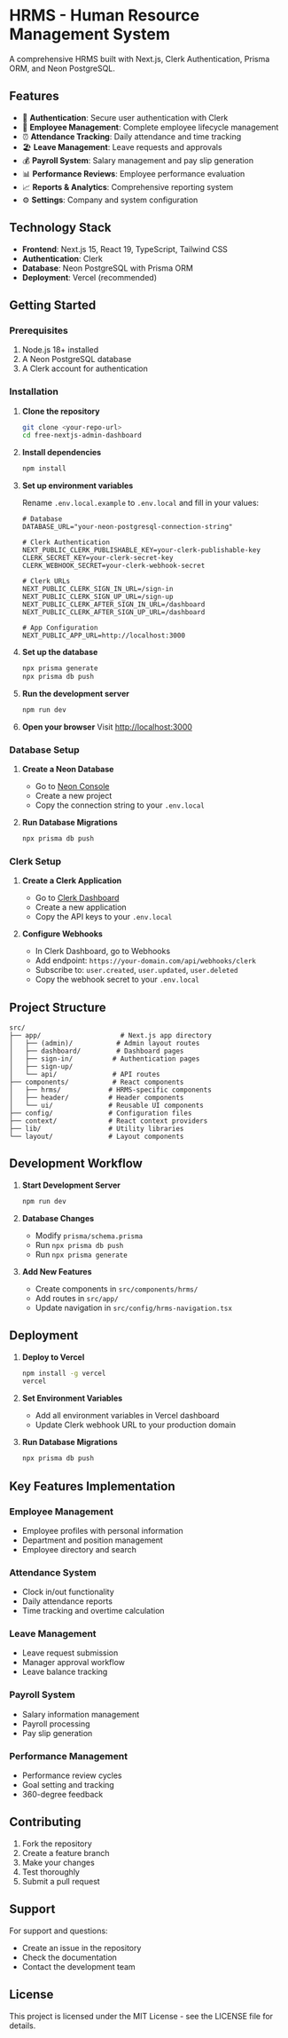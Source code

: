 # HRMS - Human Resource Management System

A comprehensive HRMS built with Next.js, Clerk Authentication, Prisma ORM, and Neon PostgreSQL.

## Features

- 🔐 **Authentication**: Secure user authentication with Clerk
- 👥 **Employee Management**: Complete employee lifecycle management
- ⏰ **Attendance Tracking**: Daily attendance and time tracking
- 🏖️ **Leave Management**: Leave requests and approvals
- 💰 **Payroll System**: Salary management and pay slip generation
- 📊 **Performance Reviews**: Employee performance evaluation
- 📈 **Reports & Analytics**: Comprehensive reporting system
- ⚙️ **Settings**: Company and system configuration

## Technology Stack

- **Frontend**: Next.js 15, React 19, TypeScript, Tailwind CSS
- **Authentication**: Clerk
- **Database**: Neon PostgreSQL with Prisma ORM
- **Deployment**: Vercel (recommended)

## Getting Started

### Prerequisites

1. Node.js 18+ installed
2. A Neon PostgreSQL database
3. A Clerk account for authentication

### Installation

1. **Clone the repository**
   ```bash
   git clone <your-repo-url>
   cd free-nextjs-admin-dashboard
   ```

2. **Install dependencies**
   ```bash
   npm install
   ```

3. **Set up environment variables**
   
   Rename `.env.local.example` to `.env.local` and fill in your values:
   
   ```env
   # Database
   DATABASE_URL="your-neon-postgresql-connection-string"

   # Clerk Authentication
   NEXT_PUBLIC_CLERK_PUBLISHABLE_KEY=your-clerk-publishable-key
   CLERK_SECRET_KEY=your-clerk-secret-key
   CLERK_WEBHOOK_SECRET=your-clerk-webhook-secret

   # Clerk URLs
   NEXT_PUBLIC_CLERK_SIGN_IN_URL=/sign-in
   NEXT_PUBLIC_CLERK_SIGN_UP_URL=/sign-up
   NEXT_PUBLIC_CLERK_AFTER_SIGN_IN_URL=/dashboard
   NEXT_PUBLIC_CLERK_AFTER_SIGN_UP_URL=/dashboard

   # App Configuration
   NEXT_PUBLIC_APP_URL=http://localhost:3000
   ```

4. **Set up the database**
   ```bash
   npx prisma generate
   npx prisma db push
   ```

5. **Run the development server**
   ```bash
   npm run dev
   ```

6. **Open your browser**
   Visit [http://localhost:3000](http://localhost:3000)

### Database Setup

1. **Create a Neon Database**
   - Go to [Neon Console](https://console.neon.tech)
   - Create a new project
   - Copy the connection string to your `.env.local`

2. **Run Database Migrations**
   ```bash
   npx prisma db push
   ```

### Clerk Setup

1. **Create a Clerk Application**
   - Go to [Clerk Dashboard](https://dashboard.clerk.com)
   - Create a new application
   - Copy the API keys to your `.env.local`

2. **Configure Webhooks**
   - In Clerk Dashboard, go to Webhooks
   - Add endpoint: `https://your-domain.com/api/webhooks/clerk`
   - Subscribe to: `user.created`, `user.updated`, `user.deleted`
   - Copy the webhook secret to your `.env.local`

## Project Structure

```
src/
├── app/                    # Next.js app directory
│   ├── (admin)/           # Admin layout routes
│   ├── dashboard/         # Dashboard pages
│   ├── sign-in/          # Authentication pages
│   ├── sign-up/
│   └── api/              # API routes
├── components/           # React components
│   ├── hrms/            # HRMS-specific components
│   ├── header/          # Header components
│   └── ui/              # Reusable UI components
├── config/              # Configuration files
├── context/             # React context providers
├── lib/                 # Utility libraries
└── layout/              # Layout components
```

## Development Workflow

1. **Start Development Server**
   ```bash
   npm run dev
   ```

2. **Database Changes**
   - Modify `prisma/schema.prisma`
   - Run `npx prisma db push`
   - Run `npx prisma generate`

3. **Add New Features**
   - Create components in `src/components/hrms/`
   - Add routes in `src/app/`
   - Update navigation in `src/config/hrms-navigation.tsx`

## Deployment

1. **Deploy to Vercel**
   ```bash
   npm install -g vercel
   vercel
   ```

2. **Set Environment Variables**
   - Add all environment variables in Vercel dashboard
   - Update Clerk webhook URL to your production domain

3. **Run Database Migrations**
   ```bash
   npx prisma db push
   ```

## Key Features Implementation

### Employee Management
- Employee profiles with personal information
- Department and position management
- Employee directory and search

### Attendance System
- Clock in/out functionality
- Daily attendance reports
- Time tracking and overtime calculation

### Leave Management
- Leave request submission
- Manager approval workflow
- Leave balance tracking

### Payroll System
- Salary information management
- Payroll processing
- Pay slip generation

### Performance Management
- Performance review cycles
- Goal setting and tracking
- 360-degree feedback

## Contributing

1. Fork the repository
2. Create a feature branch
3. Make your changes
4. Test thoroughly
5. Submit a pull request

## Support

For support and questions:
- Create an issue in the repository
- Check the documentation
- Contact the development team

## License

This project is licensed under the MIT License - see the LICENSE file for details.
